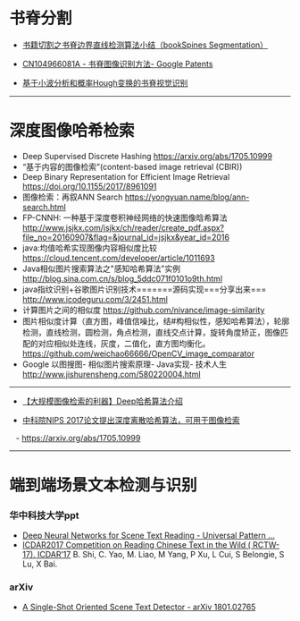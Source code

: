 

# 书脊分割


- [书籍切割之书脊边界直线检测算法小结（bookSpines Segmentation）](https://blog.csdn.net/eternity1118_/article/details/50833828)

- [CN104966081A - 书脊图像识别方法- Google Patents](https://patents.google.com/patent/CN104966081A/zh)

- [基于小波分析和概率Hough变换的书脊视觉识别](http://www.cqvip.com/qk/94293x/2014001/48442112.html)

---


# 深度图像哈希检索
- Deep Supervised Discrete Hashing https://arxiv.org/abs/1705.10999
- “基于内容的图像检索”(content-based image retrieval (CBIR))
- Deep Binary Representation for Efficient Image Retrieval https://doi.org/10.1155/2017/8961091
- 图像检索：再叙ANN Search https://yongyuan.name/blog/ann-search.html
- FP-CNNH: 一种基于深度卷积神经网络的快速图像晗希算法 
  http://www.jsjkx.com/jsjkx/ch/reader/create_pdf.aspx?file_no=20160907&flag=&journal_id=jsjkx&year_id=2016
- java:均值哈希实现图像内容相似度比较 https://cloud.tencent.com/developer/article/1011693
- Java相似图片搜索算法之"感知哈希算法"实例 http://blog.sina.com.cn/s/blog_5ddc071f0101o9th.html
- java指纹识别+谷歌图片识别技术=======源码实现===分享出来===
  http://www.icodeguru.com/3/2451.html
- 计算图片之间的相似度
  https://github.com/nivance/image-similarity
- 图片相似度计算（直方图，峰值信噪比，结#构相似性，感知哈希算法），轮廓检测，直线检测，圆检测，角点检测，直线交点计算，旋转角度矫正，图像匹配的对应相似处连线，灰度，二值化，直方图均衡化。
  https://github.com/weichao66666/OpenCV_image_comparator  
- Google 以图搜图- 相似图片搜索原理- Java实现- 技术人生
  http://www.jishurensheng.com/580220004.html
---




- [【大规模图像检索的利器】Deep哈希算法介绍](https://zhuanlan.zhihu.com/p/21396173)


- [中科院NIPS 2017论文提出深度离散哈希算法，可用于图像检索](https://www.jiqizhixin.com/articles/2017-11-02-20)


    - https://arxiv.org/abs/1705.10999

---


# 端到端场景文本检测与识别


### 华中科技大学ppt

- [Deep Neural Networks for Scene Text Reading - Universal Pattern ...](http://u-pat.org/ICDAR2017/keynotes/ICDAR2017_Keynote_Prof_Bai.pdf)
- [ICDAR2017 Competition on Reading Chinese Text in the Wild ( RCTW-17). ICDAR’17](http://mclab.eic.hust.edu.cn/icdar2017chinese)  B. Shi, C. Yao, M. Liao, M Yang, P Xu, L Cui, S Belongie, S Lu, X Bai.
### arXiv

- [A Single-Shot Oriented Scene Text Detector - arXiv 1801.02765](https://arxiv.org/pdf/1801.02765)

